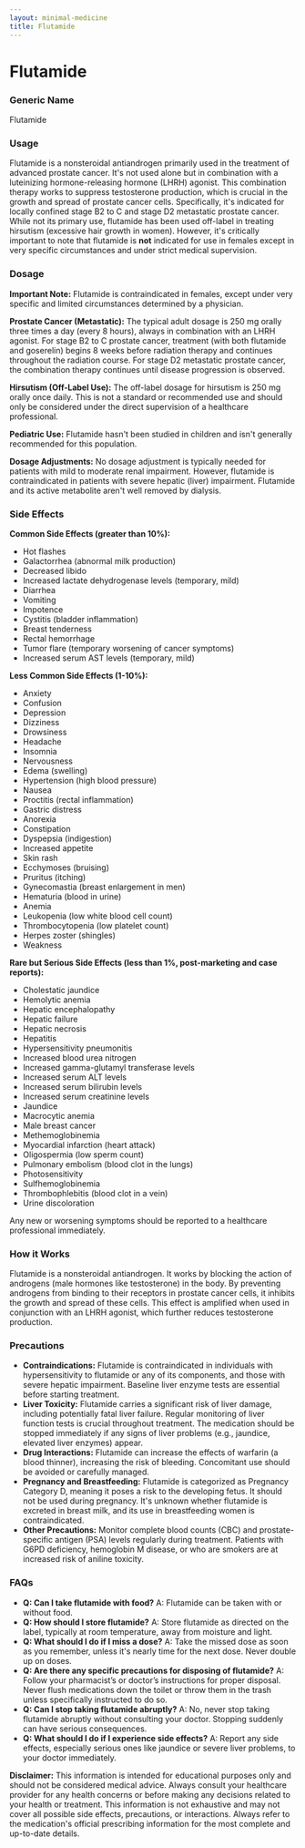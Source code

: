 ```yaml
---
layout: minimal-medicine
title: Flutamide
---
```


# Flutamide
### Generic Name
Flutamide

### Usage
Flutamide is a nonsteroidal antiandrogen primarily used in the treatment of advanced prostate cancer.  It's not used alone but in combination with a luteinizing hormone-releasing hormone (LHRH) agonist. This combination therapy works to suppress testosterone production, which is crucial in the growth and spread of prostate cancer cells.  Specifically, it's indicated for locally confined stage B2 to C and stage D2 metastatic prostate cancer.  While not its primary use, flutamide has been used off-label in treating hirsutism (excessive hair growth in women).  However, it's critically important to note that flutamide is **not** indicated for use in females except in very specific circumstances and under strict medical supervision.

### Dosage

**Important Note:** Flutamide is contraindicated in females, except under very specific and limited circumstances determined by a physician.

**Prostate Cancer (Metastatic):**  The typical adult dosage is 250 mg orally three times a day (every 8 hours),  always in combination with an LHRH agonist. For stage B2 to C prostate cancer, treatment (with both flutamide and goserelin) begins 8 weeks before radiation therapy and continues throughout the radiation course. For stage D2 metastatic prostate cancer, the combination therapy continues until disease progression is observed.

**Hirsutism (Off-Label Use):**  The off-label dosage for hirsutism is 250 mg orally once daily. This is not a standard or recommended use and should only be considered under the direct supervision of a healthcare professional.

**Pediatric Use:** Flutamide hasn't been studied in children and isn't generally recommended for this population.

**Dosage Adjustments:**  No dosage adjustment is typically needed for patients with mild to moderate renal impairment.  However, flutamide is contraindicated in patients with severe hepatic (liver) impairment.  Flutamide and its active metabolite aren't well removed by dialysis.

### Side Effects

**Common Side Effects (greater than 10%):**

* Hot flashes
* Galactorrhea (abnormal milk production)
* Decreased libido
* Increased lactate dehydrogenase levels (temporary, mild)
* Diarrhea
* Vomiting
* Impotence
* Cystitis (bladder inflammation)
* Breast tenderness
* Rectal hemorrhage
* Tumor flare (temporary worsening of cancer symptoms)
* Increased serum AST levels (temporary, mild)

**Less Common Side Effects (1-10%):**

* Anxiety
* Confusion
* Depression
* Dizziness
* Drowsiness
* Headache
* Insomnia
* Nervousness
* Edema (swelling)
* Hypertension (high blood pressure)
* Nausea
* Proctitis (rectal inflammation)
* Gastric distress
* Anorexia
* Constipation
* Dyspepsia (indigestion)
* Increased appetite
* Skin rash
* Ecchymoses (bruising)
* Pruritus (itching)
* Gynecomastia (breast enlargement in men)
* Hematuria (blood in urine)
* Anemia
* Leukopenia (low white blood cell count)
* Thrombocytopenia (low platelet count)
* Herpes zoster (shingles)
* Weakness

**Rare but Serious Side Effects (less than 1%, post-marketing and case reports):**

* Cholestatic jaundice
* Hemolytic anemia
* Hepatic encephalopathy
* Hepatic failure
* Hepatic necrosis
* Hepatitis
* Hypersensitivity pneumonitis
* Increased blood urea nitrogen
* Increased gamma-glutamyl transferase levels
* Increased serum ALT levels
* Increased serum bilirubin levels
* Increased serum creatinine levels
* Jaundice
* Macrocytic anemia
* Male breast cancer
* Methemoglobinemia
* Myocardial infarction (heart attack)
* Oligospermia (low sperm count)
* Pulmonary embolism (blood clot in the lungs)
* Photosensitivity
* Sulfhemoglobinemia
* Thrombophlebitis (blood clot in a vein)
* Urine discoloration


Any new or worsening symptoms should be reported to a healthcare professional immediately.

### How it Works
Flutamide is a nonsteroidal antiandrogen. It works by blocking the action of androgens (male hormones like testosterone) in the body.  By preventing androgens from binding to their receptors in prostate cancer cells, it inhibits the growth and spread of these cells.  This effect is amplified when used in conjunction with an LHRH agonist, which further reduces testosterone production.


### Precautions

* **Contraindications:** Flutamide is contraindicated in individuals with hypersensitivity to flutamide or any of its components, and those with severe hepatic impairment. Baseline liver enzyme tests are essential before starting treatment.
* **Liver Toxicity:**  Flutamide carries a significant risk of liver damage, including potentially fatal liver failure. Regular monitoring of liver function tests is crucial throughout treatment. The medication should be stopped immediately if any signs of liver problems (e.g., jaundice, elevated liver enzymes) appear.
* **Drug Interactions:** Flutamide can increase the effects of warfarin (a blood thinner), increasing the risk of bleeding.  Concomitant use should be avoided or carefully managed.
* **Pregnancy and Breastfeeding:**  Flutamide is categorized as Pregnancy Category D, meaning it poses a risk to the developing fetus. It should not be used during pregnancy. It's unknown whether flutamide is excreted in breast milk, and its use in breastfeeding women is contraindicated.
* **Other Precautions:**  Monitor complete blood counts (CBC) and prostate-specific antigen (PSA) levels regularly during treatment. Patients with G6PD deficiency, hemoglobin M disease, or who are smokers are at increased risk of aniline toxicity.


### FAQs

* **Q: Can I take flutamide with food?** A: Flutamide can be taken with or without food.
* **Q: How should I store flutamide?** A:  Store flutamide as directed on the label, typically at room temperature, away from moisture and light.
* **Q: What should I do if I miss a dose?** A: Take the missed dose as soon as you remember, unless it's nearly time for the next dose.  Never double up on doses.
* **Q: Are there any specific precautions for disposing of flutamide?** A: Follow your pharmacist’s or doctor’s instructions for proper disposal.  Never flush medications down the toilet or throw them in the trash unless specifically instructed to do so.
* **Q: Can I stop taking flutamide abruptly?** A: No, never stop taking flutamide abruptly without consulting your doctor.  Stopping suddenly can have serious consequences.
* **Q:  What should I do if I experience side effects?** A:  Report any side effects, especially serious ones like jaundice or severe liver problems, to your doctor immediately.


**Disclaimer:** This information is intended for educational purposes only and should not be considered medical advice.  Always consult your healthcare provider for any health concerns or before making any decisions related to your health or treatment.  This information is not exhaustive and may not cover all possible side effects, precautions, or interactions.  Always refer to the medication's official prescribing information for the most complete and up-to-date details.
